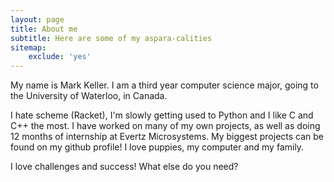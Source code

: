 ```yaml
---
layout: page
title: About me
subtitle: Here are some of my aspara-calities
sitemap:
    exclude: 'yes'
---
```


My name is Mark Keller.
I am a third year computer science major, going to the University of Waterloo, in Canada.


I hate scheme (Racket), I'm slowly getting used to Python and I like C and C++ the most.
I have worked on many of my own projects, as well as doing 12 months of internship at Evertz Microsystems. My biggest projects can be found on my github profile!
I love puppies, my computer and my family.

I love challenges and success!
What else do you need?
